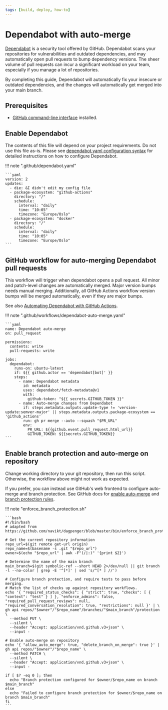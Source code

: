 ```yaml
---
tags: [build, deploy, how-to]
---
```


# Dependabot with auto-merge

[working-with-dependabot]: https://docs.github.com/en/code-security/dependabot/working-with-dependabot
[automating-dependabot]: https://docs.github.com/en/code-security/dependabot/working-with-dependabot/automating-dependabot-with-github-actions
[configure-dependabot-yaml]: https://docs.github.com/en/code-security/dependabot/dependabot-version-updates/configuration-options-for-the-dependabot.yml-file
[github-cli]: https://cli.github.com/

[Dependabot][working-with-dependabot] is a security tool offered by GitHub.
Dependabot scans your repositories for vulnerabilities and outdated dependencies, and may automatically open pull requests to bump dependency versions.
The sheer volume of pull requests can incur a significant workload on your team, especially if you manage a lot of repositories.

By completing this guide, Dependabot will automatically fix your insecure or outdated dependencies, and the changes will automatically get merged into your main branch.

## Prerequisites

* [GitHub command-line interface][github-cli] installed.

## Enable Dependabot

The contents of this file will depend on your project requirements. Do not use this file as-is.
Please see [dependabot.yaml configuration syntax][configure-dependabot-yaml] for detailed instructions on how to configure Dependabot.

!!! note ".github/dependabot.yaml"

    ```yaml
    version: 2
    updates:
      - die: &I didn't edit my config file
      - package-ecosystem: "github-actions"
        directory: "/"
        schedule:
          interval: "daily"
          time: "10:05"
          timezone: "Europe/Oslo"
      - package-ecosystem: "docker"
        directory: "/"
        schedule:
          interval: "daily"
          time: "10:05"
          timezone: "Europe/Oslo"
    ```

## GitHub workflow for auto-merging Dependabot pull requests

This workflow will trigger when dependabot opens a pull request.
All minor and patch-level changes are automatically merged.
Major version bumps needs manual merging.
Additionally, all GitHub Actions workflow version bumps will be merged automatically, even if they are major bumps.

See also [Automating Dependabot with GitHub Actions][automating-dependabot].

!!! note ".github/workflows/dependabot-auto-merge.yaml"

    ```yaml
    name: Dependabot auto-merge
    on: pull_request

    permissions:
      contents: write
      pull-requests: write

    jobs:
      dependabot:
        runs-on: ubuntu-latest
        if: ${{ github.actor == 'dependabot[bot]' }}
        steps:
          - name: Dependabot metadata
            id: metadata
            uses: dependabot/fetch-metadata@v1
            with:
              github-token: "${{ secrets.GITHUB_TOKEN }}"
          - name: Auto-merge changes from Dependabot
            if: steps.metadata.outputs.update-type != 'version-update:semver-major' || steps.metadata.outputs.package-ecosystem == 'github_actions'
            run: gh pr merge --auto --squash "$PR_URL"
            env:
              PR_URL: ${{github.event.pull_request.html_url}}
              GITHUB_TOKEN: ${{secrets.GITHUB_TOKEN}}
    ```

## Enable branch protection and auto-merge on repository

Change working directory to your git repository, then run this script.
Otherwise, the workflow above might not work as expected.

If you prefer, you can instead use GitHub's web frontend to configure auto-merge and branch protection. See GitHub docs for
[enable auto-merge](https://docs.github.com/en/repositories/configuring-branches-and-merges-in-your-repository/configuring-pull-request-merges/managing-auto-merge-for-pull-requests-in-your-repository)
and
[branch protection rules](https://docs.github.com/en/repositories/configuring-branches-and-merges-in-your-repository/managing-protected-branches/managing-a-branch-protection-rule).

!!! note "enforce_branch_protection.sh"

    ```bash
    #!/bin/bash
    # adapted from https://github.com/navikt/dagpenger/blob/master/bin/enforce_branch_protection.sh

    # Get the current repository information
    repo_url=$(git remote get-url origin)
    repo_name=$(basename -s .git "$repo_url")
    owner=$(echo "$repo_url" | awk -F"(/|:)" '{print $2}')

    # Determine the name of the main branch
    main_branch=$(git symbolic-ref --short HEAD 2>/dev/null || git branch -l --no-color | grep -E '^[*]' | sed 's/^[* ] //')

    # Configure branch protection, and require tests to pass before merging.
    # Match the list of checks up against repository workflows.
    echo '{ "required_status_checks": { "strict": true, "checks": [ { "context": "test" } ] }, "enforce_admins": false, "required_pull_request_reviews": null, "required_conversation_resolution": true, "restrictions": null }' | \
    gh api repos/"$owner"/"$repo_name"/branches/"$main_branch"/protection \
      --method PUT \
      --silent \
      --header "Accept: application/vnd.github.v3+json" \
      --input -

    # Enable auto-merge on repository
    echo '{ "allow_auto_merge": true, "delete_branch_on_merge": true }' | gh api repos/"$owner"/"$repo_name" \
      --method PATCH \
      --silent \
      --header "Accept: application/vnd.github.v3+json" \
      --input -

    if [ $? -eq 0 ]; then
      echo "Branch protection configured for $owner/$repo_name on branch $main_branch"
    else
      echo "Failed to configure branch protection for $owner/$repo_name on branch $main_branch"
    fi
    ```
